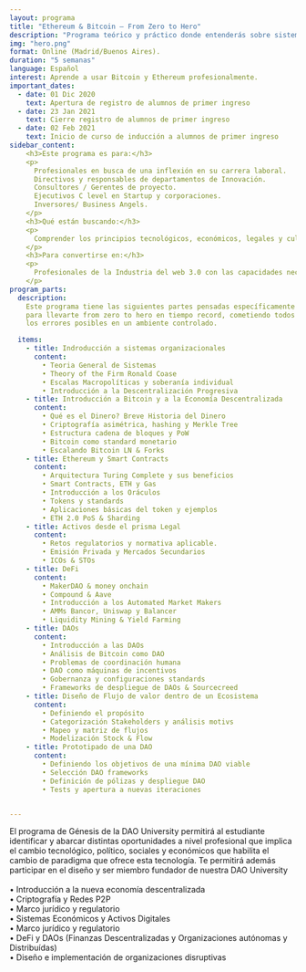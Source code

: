 ```yaml
---
layout: programa
title: "Ethereum & Bitcoin — From Zero to Hero"
description: "Programa teórico y práctico donde entenderás sobre sistemas económicos y organizacionales en blockchain."
img: "hero.png"
format: Online (Madrid/Buenos Aires).
duration: "5 semanas"
language: Español
interest: Aprende a usar Bitcoin y Ethereum profesionalmente.
important_dates:
  - date: 01 Dic 2020
    text: Apertura de registro de alumnos de primer ingreso
  - date: 23 Jan 2021
    text: Cierre registro de alumnos de primer ingreso
  - date: 02 Feb 2021
    text: Inicio de curso de inducción a alumnos de primer ingreso
sidebar_content:
    <h3>Este programa es para:</h3>
    <p>
      Profesionales en busca de una inflexión en su carrera laboral.
      Directivos y responsables de departamentos de Innovación.
      Consultores / Gerentes de proyecto.
      Ejecutivos C level en Startup y corporaciones.
      Inversores/ Business Angels.
    </p>
    <h3>Qué están buscando:</h3>
    <p>
      Comprender los principios tecnológicos, económicos, legales y culturales que rigen el funcionamiento de tecnologías Blockchain, así como conocer las mejores prácticas en el diseño y gestión de herramientas para el desarrollo e implementación de nuevas soluciones distribuídas.
    </p>
    <h3>Para convertirse en:</h3>
    <p>
      Profesionales de la Industria del web 3.0 con las capacidades necesarias para liderar el camino hacia una sociedad coordinada por protocolos orientados a alinear incentivos en el nuevo Internet del Valor.
    </p>
program_parts:
  description:
    Este programa tiene las siguientes partes pensadas específicamente
    para llevarte from zero to hero en tiempo record, cometiendo todos
    los errores posibles en un ambiente controlado.

  items:
    - title: Indroducción a sistemas organizacionales
      content:
        • Teoria General de Sistemas
        • Theory of the Firm Ronald Coase
        • Escalas Macropolíticas y soberanía individual
        • Introducción a la Descentralización Progresiva
    - title: Introducción a Bitcoin y a la Economía Descentralizada
      content:
        • Qué es el Dinero? Breve Historia del Dinero
        • Criptografía asimétrica, hashing y Merkle Tree
        • Estructura cadena de bloques y PoW
        • Bitcoin como standard monetario
        • Escalando Bitcoin LN & Forks
    - title: Ethereum y Smart Contracts
      content:
        • Arquitectura Turing Complete y sus beneficios
        • Smart Contracts, ETH y Gas
        • Introducción a los Oráculos
        • Tokens y standards
        • Aplicaciones básicas del token y ejemplos
        • ETH 2.0 PoS & Sharding
    - title: Activos desde el prisma Legal
      content:
        • Retos regulatorios y normativa aplicable.
        • Emisión Privada y Mercados Secundarios
        • ICOs & STOs
    - title: DeFi
      content:
        • MakerDAO & money onchain
        • Compound & Aave
        • Introducción a los Automated Market Makers
        • AMMs Bancor, Uniswap y Balancer 
        • Liquidity Mining & Yield Farming
    - title: DAOs
      content:
        • Introducción a las DAOs
        • Análisis de Bitcoin como DAO
        • Problemas de coordinación humana
        • DAO como máquinas de incentivos
        • Gobernanza y configuraciones standards
        • Frameworks de despliegue de DAOs & Sourcecreed
    - title: Diseño de Flujo de valor dentro de un Ecosistema
      content:
        • Definiendo el propósito
        • Categorización Stakeholders y análisis motivs
        • Mapeo y matriz de flujos
        • Modelización Stock & Flow
    - title: Prototipado de una DAO
      content:
        • Definiendo los objetivos de una mínima DAO viable
        • Selección DAO frameworks
        • Definición de pólizas y despliegue DAO
        • Tests y apertura a nuevas iteraciones


---
```

El programa de Génesis de la DAO University permitirá al estudiante
identificar y abarcar distintas oportunidades a nivel profesional que implica
el cambio tecnológico, político, sociales y económicos que habilita el cambio
de paradigma que ofrece esta tecnología. Te permitirá además participar en el
diseño y ser miembro fundador de nuestra DAO University<br/><br/>
• Introducción a la nueva economía descentralizada <br/>
• Criptografía y Redes P2P <br/>
• Marco jurídico y regulatorio <br/>
• Sistemas Económicos y Activos Digitales<br/>
• Marco jurídico y regulatorio <br/>
• DeFi y DAOs (Finanzas Descentralizadas y Organizaciones autónomas y Distribuídas) <br/>
• Diseño e implementación de organizaciones disruptivas
